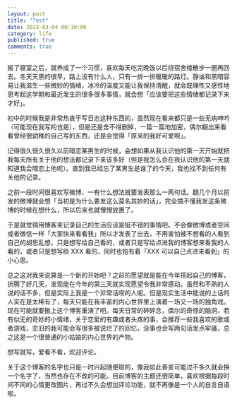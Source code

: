 ```yaml
---
layout: post
title: "Test"
date: 2013-03-04 00:10:00
category: life
published: true
comments: true
---
```



搬了寝室之后，就养成了一个习惯，喜欢每天吃完晚饭以后绕宿舍楼散步一圈再回去。冬天天黑的很早，路上没有什么人，只有一排一排暖暖的路灯。静谧和黑暗容易让我滋生一些微妙的情绪，冰冷的温度又能让我保持清醒，就会既理性又感性地思考起这学期和最近发生的很多很多事情，就会想「应该要把这些情绪都记录下来才好」。

<!-- more -->

初中的时候我是非常热衷于写日志这种东西的，虽然现在看来都只是一些无病呻吟（可能现在我写的也是），但是还是舍不得删掉，一篇一篇地加密，偶尔翻出来看看曾经很幼稚的自己写的东西，还是会觉得「原来的我好可爱啊」。

记得很久很久很久以前暗恋某男生的时候，会想如果从我认识他的第一天开始就把我每天所有关于他的想法都记录下来该多好（但是我怎么会在我认识他的第一天就知道我会暗恋上他呢）。直到我已经忘了某男生是谁了的今天，我也找不到任何有关他的记录。

之前一段时间很喜欢写微博，一有什么想法就要发表那么一两句话。翻几个月以前发的微博就会想「当初是为什么要发这么莫名其妙的话」，完全搞不懂我发这条微博的时候在想什么，所以后来也就慢慢放置了。

于是就觉得用博客来记录自己的生活应该是挺不错的事情吧。不会像微博或者空间或者微信一样「大家快来看看我」所以才发表了出去，不用害怕被不想看的人看到自己的胡思乱想，只是想写给自己看的，或者只是写给点进我的博客想来看我的人看的，或者只是想写给 XXX 看的，同时也抱有着「XXX 可以自己点进来看到」的小心思。

总之这对我来说算是一个新的开始吧？之前的愿望就是能在今年搭起自己的博客，折腾了好几天，发现能在今年的第三天就实现愿望令我非常感动。虽然和不熟的人说的话不多，但是实际上我是一个非常话唠的人呢。但是现实生活中能说的上话的人实在是太稀有了，每天只能在我丰富的内心世界里上演着一场又一场的独角戏。现在可能就要搬上这个博客重演了吧。每天日常的碎碎念，偶尔的奇怪的脑洞，若有似无的奇妙的小情绪，关于恋爱的有趣或者头疼的事，会推荐一些我喜欢的歌或者游戏，恋旧的我可能会写很多被说烂了的回忆，没事也会写两句话发点牢骚，总之这是一个很普通的小姑娘的内心世界的产物。

想写就写，爱看不看，欢迎评论。

关于这个博客的名字也只是一时兴起随便取的，像我如此善变可能过不多久就会换一个名字了，当然也存在不改的可能。目前博客的主题还很简单，喜欢根据每段时间不同的心情更改图片，再过不久会想加评论功能，就不再像是一个人的自言自语啦。
